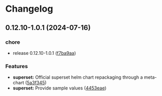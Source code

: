 # Changelog

## 0.12.10-1.0.1 (2024-07-16)


### chore

* release 0.12.10-1.0.1 ([f7ba9aa](https://github.com/idirze/superset/commit/f7ba9aa1b0a33c27f71495fe78b761422de7770e))


### Features

* **superset:** Official superset helm chart repackaging through a meta-chart ([5a3f345](https://github.com/idirze/superset/commit/5a3f34519a53737f98846e20c4235f0ae14f7874))
* **superset:** Provide sample values ([4453eae](https://github.com/idirze/superset/commit/4453eae1e3d4804f442fcdeb6a4ada27757024f9))
